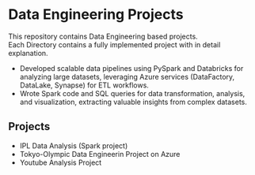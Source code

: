 # Data Engineering Projects
This repository contains Data Engineering based projects.   
Each Directory contains a fully implemented project with in detail explanation.
* Developed scalable data pipelines using PySpark and Databricks for analyzing large datasets, leveraging Azure services (DataFactory, DataLake, Synapse) for ETL workflows.  
* Wrote Spark code and SQL queries for data transformation, analysis, and visualization, extracting valuable
insights from complex datasets.

## Projects
* IPL Data Analysis (Spark project)
* Tokyo-Olympic Data Engineerin Project on Azure
* Youtube Analysis Project
